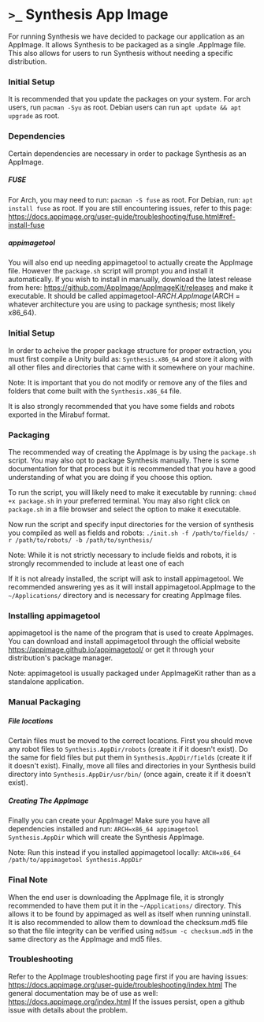 # `>_` Synthesis App Image

For running Synthesis we have decided to package our application as an AppImage. It allows Synthesis to be packaged as a single .AppImage file. This also allows for users to run Synthesis without needing a specific distribution.

### Initial Setup ###
It is recommended that you update the packages on your system. For arch users, run `pacman -Syu` as root. Debian users can run `apt update && apt upgrade` as root.

### Dependencies ###
Certain dependencies are necessary in order to package Synthesis as an AppImage.

##### FUSE #####
For Arch, you may need to run: `pacman -S fuse` as root. For Debian, run: `apt install fuse` as root.
If you are still encountering issues, refer to this page: https://docs.appimage.org/user-guide/troubleshooting/fuse.html#ref-install-fuse

##### appimagetool #####
You will also end up needing appimagetool to actually create the AppImage file. However the `package.sh` script will prompt you and install it automatically. If you wish to install in manually, download the latest release from here: https://github.com/AppImage/AppImageKit/releases and make it executable. It should be called appimagetool-$ARCH.AppImage ($ARCH = whatever architecture you are using to package synthesis; most likely x86_64).

### Initial Setup ###
In order to acheive the proper package structure for proper extraction, you must first compile a Unity build as: `Synthesis.x86_64` and store it along with all other files and directories that came with it somewhere on your machine.

Note: It is important that you do not modify or remove any of the files and folders that come built with the `Synthesis.x86_64` file.

It is also strongly recommended that you have some fields and robots exported in the Mirabuf format.

### Packaging ###
The recommended way of creating the AppImage is by using the `package.sh` script. You may also opt to package Synthesis manually. There is some documentation for that process but it is recommended that you have a good understanding of what you are doing if you choose this option.

To run the script, you will likely need to make it executable by running: `chmod +x package.sh` in your preferred terminal. You may also right click on `package.sh` in a file browser and select the option to make it executable.

Now run the script and specify input directories for the version of synthesis you compiled as well as fields and robots: `./init.sh -f /path/to/fields/ -r /path/to/robots/ -b /path/to/synthesis/`

Note: While it is not strictly necessary to include fields and robots, it is strongly recommended to include at least one of each

If it is not already installed, the script will ask to install appimagetool. We recommended answering yes as it will install appimagetool.AppImage to the `~/Applications/` directory and is necessary for creating AppImage files.

### Installing appimagetool ###
appimagetool is the name of the program that is used to create AppImages. You can download and install appimagetool through the official website https://appimage.github.io/appimagetool/ or get it through your distribution's package manager.

Note: appimagetool is usually packaged under AppImageKit rather than as a standalone application.

### Manual Packaging ###

##### File locations #####
Certain files must be moved to the correct locations. First you should move any robot files to `Synthesis.AppDir/robots` (create it if it doesn't exist). Do the same for field files but put them in `Synthesis.AppDir/fields` (create it if it doesn't exist). Finally, move all files and directories in your Synthesis build directory into `Synthesis.AppDir/usr/bin/` (once again, create it if it doesn't exist).

##### Creating The AppImage #####
Finally you can create your AppImage! Make sure you have all dependencies installed and run: `ARCH=x86_64 appimagetool Synthesis.AppDir` which will create the Synthesis AppImage.

Note: Run this instead if you installed appimagetool locally: `ARCH=x86_64 /path/to/appimagetool Synthesis.AppDir`

### Final Note ###
When the end user is downloading the AppImage file, it is strongly recommended to have them put it in the `~/Applications/` directory. This allows it to be found by appimaged as well as itself when running uninstall. It is also recommended to allow them to download the checksum.md5 file so that the file integrity can be verified using `md5sum -c checksum.md5` in the same directory as the AppImage and md5 files.

### Troubleshooting ###
Refer to the AppImage troubleshooting page first if you are having issues: https://docs.appimage.org/user-guide/troubleshooting/index.html
The general documentation may be of use as well: https://docs.appimage.org/index.html
If the issues persist, open a github issue with details about the problem.

